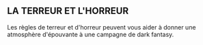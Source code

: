 ## LA TERREUR ET L'HORREUR


Les règles de terreur et d'horreur peuvent vous aider à
donner une atmosphère d'épouvante à une campagne de
dark fantasy.

